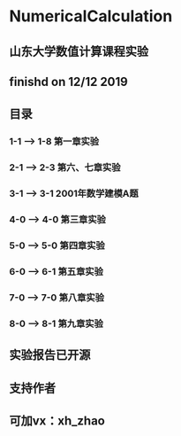 # NumericalCalculation
## 山东大学数值计算课程实验
## finishd on 12/12 2019
## 目录
### 1-1 --> 1-8 第一章实验
### 2-1 --> 2-3 第六、七章实验
### 3-1 --> 3-1 2001年数学建模A题
### 4-0 --> 4-0 第三章实验
### 5-0 --> 5-0 第四章实验
### 6-0 --> 6-1 第五章实验
### 7-0 --> 7-0 第八章实验
### 8-0 --> 8-1 第九章实验



## 实验报告已开源

## 支持作者

## 可加vx：xh_zhao


